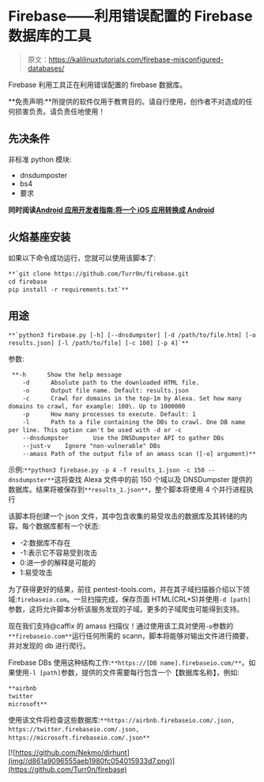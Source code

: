 # Firebase——利用错误配置的 Firebase 数据库的工具

> 原文：<https://kalilinuxtutorials.com/firebase-misconfigured-databases/>

Firebase 利用工具正在利用错误配置的 firebase 数据库。

**免责声明:**所提供的软件仅用于教育目的。请自行使用，创作者不对造成的任何损害负责。请负责任地使用！

## **先决条件**

非标准 python 模块:

*   dnsdumposter
*   bs4
*   要求

**同时阅读[Android 应用开发者指南:将一个 iOS 应用转换成 Android](https://kalilinuxtutorials.com/android-application-developer/)**

## **火焰基座安装**

如果以下命令成功运行，您就可以使用该脚本了:

```
**`git clone https://github.com/Turr0n/firebase.git
cd firebase
pip install -r requirements.txt`** 
```

## **用途**

```
**`python3 firebase.py [-h] [--dnsdumpster] [-d /path/to/file.htm] [-o results.json] [-l /path/to/file] [-c 100] [-p 4]`** 
```

参数:

```
 **-h      Show the help message
    -d      Absolute path to the downloaded HTML file.
    -o      Output file name. Default: results.json
    -c      Crawl for domains in the top-1m by Alexa. Set how many domains to crawl, for example: 100\. Up to 1000000
    -p      How many processes to execute. Default: 1
    -l      Path to a file containing the DBs to crawl. One DB name per line. This option can't be used with -d or -c
    --dnsdumpster       Use the DNSDumpster API to gather DBs
    --just-v    Ignore "non-vulnerable" DBs
    --amass Path of the output file of an amass scan ([-o] argument)** 
```

示例:`**python3 firebase.py -p 4 -f results_1.json -c 150 --dnsdumpster**`这将查找 Alexa 文件中的前 150 个域以及 DNSDumpster 提供的数据库。结果将被保存到`**results_1.json**`，整个脚本将使用 4 个并行进程执行

该脚本将创建一个 json 文件，其中包含收集的易受攻击的数据库及其转储的内容。每个数据库都有一个状态:

*   -2:数据库不存在
*   -1:表示它不容易受到攻击
*   0:进一步的解释是可能的
*   1:易受攻击

为了获得更好的结果，前往 pentest-tools.com，并在其子域扫描器介绍以下领域:`firebaseio.com`。一旦扫描完成，保存页面 HTML(CRL+S)并使用`-d [path]`参数，这将允许脚本分析该服务发现的子域。更多的子域爬虫可能得到支持。

现在我们支持@caffix 的 amass 扫描仪！通过使用该工具对使用`-o`参数的`**firebaseio.com**`运行任何所需的 scann，脚本将能够对输出文件进行摘要，并对发现的 db 进行爬行。

Firebase DBs 使用这种结构工作:`**https://[DB name].firebaseio.com/**`。如果使用`-l [path]`参数，提供的文件需要每行包含一个【数据库名称】，例如:

```
**airbnb
twitter
microsoft** 
```

使用该文件将检查这些数据库:`**https://airbnb.firebaseio.com/.json, https://twitter.firebaseio.com/.json, https://microsoft.firebaseio.com/.json**`

[![https://github.com/Nekmo/dirhunt](img//d861a9096555aeb1980fc054015933d7.png)](https://github.com/Turr0n/firebase)